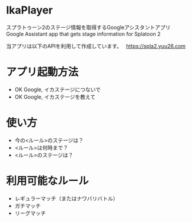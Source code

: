 # IkaPlayer
スプラトゥーン2のステージ情報を取得するGoogleアシスタントアプリ  
Google Assistant app that gets stage information for Splatoon 2  

当アプリは以下のAPIを利用して作成しています。  
https://spla2.yuu26.com

#  アプリ起動方法
* OK Google, イカステージにつないで
* OK Google, イカステージを教えて

# 使い方
* 今の<ルール>のステージは？
* <ルール>は何時まで？
* <ルール>のステージは？

# 利用可能なルール
* レギュラーマッチ（またはナワバリバトル）
* ガチマッチ
* リーグマッチ
